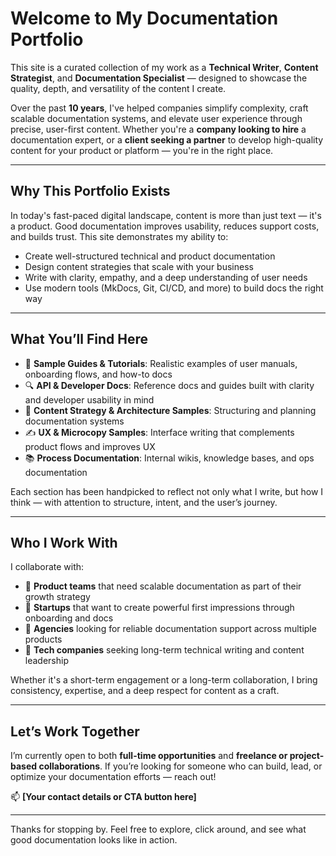 # Welcome to My Documentation Portfolio

This site is a curated collection of my work as a **Technical Writer**, **Content Strategist**, and **Documentation Specialist** — designed to showcase the quality, depth, and versatility of the content I create.

Over the past **10 years**, I've helped companies simplify complexity, craft scalable documentation systems, and elevate user experience through precise, user-first content. Whether you're a **company looking to hire** a documentation expert, or a **client seeking a partner** to develop high-quality content for your product or platform — you're in the right place.

---

## Why This Portfolio Exists

In today's fast-paced digital landscape, content is more than just text — it's a product. Good documentation improves usability, reduces support costs, and builds trust. This site demonstrates my ability to:

- Create well-structured technical and product documentation  
- Design content strategies that scale with your business  
- Write with clarity, empathy, and a deep understanding of user needs  
- Use modern tools (MkDocs, Git, CI/CD, and more) to build docs the right way

---

## What You’ll Find Here

- 📄 **Sample Guides & Tutorials**: Realistic examples of user manuals, onboarding flows, and how-to docs  
- 🔍 **API & Developer Docs**: Reference docs and guides built with clarity and developer usability in mind  
- 🧠 **Content Strategy & Architecture Samples**: Structuring and planning documentation systems  
- ✍️ **UX & Microcopy Samples**: Interface writing that complements product flows and improves UX  
- 📚 **Process Documentation**: Internal wikis, knowledge bases, and ops documentation

Each section has been handpicked to reflect not only what I write, but how I think — with attention to structure, intent, and the user’s journey.

---

## Who I Work With

I collaborate with:

- 🔹 **Product teams** that need scalable documentation as part of their growth strategy  
- 🔹 **Startups** that want to create powerful first impressions through onboarding and docs  
- 🔹 **Agencies** looking for reliable documentation support across multiple products  
- 🔹 **Tech companies** seeking long-term technical writing and content leadership

Whether it's a short-term engagement or a long-term collaboration, I bring consistency, expertise, and a deep respect for content as a craft.

---

## Let’s Work Together

I’m currently open to both **full-time opportunities** and **freelance or project-based collaborations**. If you’re looking for someone who can build, lead, or optimize your documentation efforts — reach out!

📫 **[Your contact details or CTA button here]**

---

Thanks for stopping by. Feel free to explore, click around, and see what good documentation looks like in action.